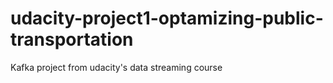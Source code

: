 # udacity-project1-optamizing-public-transportation
Kafka project from udacity's data streaming course
